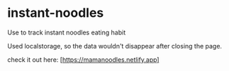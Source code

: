 # instant-noodles
Use to track instant noodles eating habit

Used localstorage, so the data wouldn't disappear after closing the page.

check it out here: [https://mamanoodles.netlify.app]
